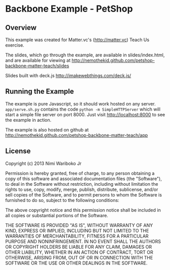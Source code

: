 # Backbone Example - PetShop

## Overview
This example was created for Matter.vc's (<http://matter.vc>) Teach Us exercise.

The slides, which go through the example, are available in slides/index.html, and are available for viewing at
<http://nemothekid.github.com/petshop-backbone-matter-teach/slides>

Slides built with deck.js <http://imakewebthings.com/deck.js/>

## Running the Example
The example is pure Javascript, so it should work hosted on any server. `app/serve.sh.py` contains the code `python -m SimpleHTTPServer` which will start a simple file server on port 8000. Just visit <http://localhost:8000> to see the example in action.

The example is also hosted on github at <http://nemothekid.github.com/petshop-backbone-matter-teach/app>

## License
Copyright (c) 2013 Nimi Wariboko Jr

Permission is hereby granted, free of charge, to any person obtaining a copy of this software and associated documentation files (the "Software"), to deal in the Software without restriction, including without limitation the rights to use, copy, modify, merge, publish, distribute, sublicense, and/or sell copies of the Software, and to permit persons to whom the Software is furnished to do so, subject to the following conditions:

The above copyright notice and this permission notice shall be included in all copies or substantial portions of the Software.

THE SOFTWARE IS PROVIDED "AS IS", WITHOUT WARRANTY OF ANY KIND, EXPRESS OR IMPLIED, INCLUDING BUT NOT LIMITED TO THE WARRANTIES OF MERCHANTABILITY, FITNESS FOR A PARTICULAR PURPOSE AND NONINFRINGEMENT. IN NO EVENT SHALL THE AUTHORS OR COPYRIGHT HOLDERS BE LIABLE FOR ANY CLAIM, DAMAGES OR OTHER LIABILITY, WHETHER IN AN ACTION OF CONTRACT, TORT OR OTHERWISE, ARISING FROM, OUT OF OR IN CONNECTION WITH THE SOFTWARE OR THE USE OR OTHER DEALINGS IN THE SOFTWARE.
